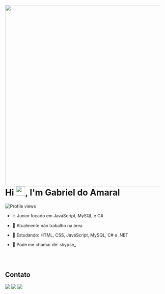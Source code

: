 <img align="right" height="590em" src="https://raw.githubusercontent.com/gist/skypse/2ebef65171ef3d5989857016fbc3d045/raw/0ae20725d9d2c1bef4c60f0fa7ad3c6e44432688/githubcard.svg"/>
<h1 align="left">Hi <img src="https://raw.githubusercontent.com/kaueMarques/kaueMarques/master/hi.gif" height="30px">, I'm Gabriel do Amaral</h1>
<p align="left"> <img src="https://komarev.com/ghpvc/?username=skypse&color=blueviolet" alt="Profile views" /> </p>

- 🔥 Junior focado em JavaScript, MySQL e C#

- 🔭 Atualmente não trabalho na área

- 💬 Estudando: HTML, CSS, JavaScript, MySQL, C# e .NET

- 🧐 Pode me chamar de: skypse_

<br><br>

## Contato
  <a href="https://www.instagram.com/skypse_/" target="_blank"><img src="https://img.shields.io/badge/-Instagram-%23E4405F?style=for-the-badge&logo=instagram&logoColor=white" target="_blank"></a>
  <a href = "mailto:contatogabrieldoamaralalves@gmail.com"><img src="https://img.shields.io/badge/-Gmail-%23333?style=for-the-badge&logo=gmail&logoColor=white" target="_blank"></a>
  <a href="" target="_blank"><img src="https://img.shields.io/badge/-LinkedIn-%230077B5?style=for-the-badge&logo=linkedin&logoColor=white" target="_blank"></a> 
